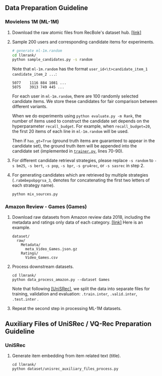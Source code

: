 ## Data Preparation Guideline

### Movielens 1M (ML-1M)

1. Download the raw atomic files from RecBole's dataset hub. [[link]](https://github.com/RUCAIBox/RecSysDatasets)
2. Sample 200 users and corresponding candidate items for experiments.
    ```bash
    # generate ml-1m.random
    cd llmrank/
    python sample_candidates.py -s random
    ```

    Note that `ml-1m.random` has the format `user_id<\t>candidate_item_1 candidate_item_2 ...`:
    ```
    5077	1116 884 1081 ...
    5075	3913 749 445 ...
    ```
    For each user in `ml-1m.random`, there are 100 randomly selected candidate items. We store these candidates for fair comparison between different variants.

    When we do experiments using `python evaluate.py -m Rank`, the number of items used to construct the candidate set depends on the hyperparameter `recall_budget`. For example, when `recall_budget=20`, the first 20 items of each line in `ml-1m.random` will be used.

    Then if `has_gt=True` (ground truth items are guaranteed to appear in the candidate set), the ground truth item will be appended into the candidate set (implemented in [`trainer.py`](../trainer.py), lines 70-90).
3. For different candidate retrieval strategies, please replace `-s random` to `-s bm25`, `-s bert`, `-s pop`, `-s bpr`, `-s gru4rec`, or `-s sasrec` in step 2.
4. For generating candidates which are retrieved by multiple strategies (`.rabmbepobpgrsa_3`, denotes for concatenating the first two letters of each strategy name).
    ```bash
    python mix_sources.py
    ```

### Amazon Review - Games (Games)

1. Download raw datasets from Amazon review data 2018, including the metadata and ratings only data of each category. [[link]](https://nijianmo.github.io/amazon/index.html)
Here is an example.
    ```
    dataset/
      raw/
        Metadata/
          meta_Video_Games.json.gz
        Ratings/
          Video_Games.csv
    ```
2. Process downstream datasets.
    ```
    cd llmrank/
    python data_process_amazon.py --dataset Games
    ```
    Note that following [[UniSRec]](https://github.com/RUCAIBox/UniSRec), we split the data into separate files for training, validation and evaluation: `.train.inter`, `.valid.inter`, `.test.inter` .

3. Repeat the second step in processing ML-1M datasets.

## Auxiliary Files of UniSRec / VQ-Rec Preparation Guideline

### UniSRec

1. Generate item embedding from item related text (title).
    ```
    cd llmrank/
    python dataset/unisrec_auxiliary_files_process.py
    ```
